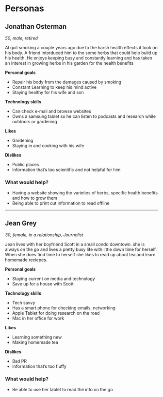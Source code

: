 # Personas

## Jonathan Osterman

*50, male, retired*

Al quit smoking a couple years ago due to the harsh health effects it took on his body. A friend intorduced him to the some herbs that could help build up his health. He enjoys keeping busy and constantly learning and has taken an interest in growing herbs in his garden for the health benefits    


**Personal goals**

- Repair his body from the damages caused by smoking
- Constant Learning to keep his mind active
- Staying healthy for his wife and son


**Technology skills**

- Can check e-mail and browse websites
- Owns a samsung tablet so he can listen to podcasts and research while outdoors or gardening

**Likes**

- Gardening
- Staying in and cooking with his wife

**Dislikes**

- Public places
- Information that’s too scientific and not helpful for him

### What would help?

- Having a website showing the varieties of herbs, specific health benefits and how to grow them
- Being able to print out information to read offline

---

## Jean Grey

*30, female, in a relationship, Journalist*

Jean lives with her boyfriend Scott in a small condo downtown. she is always on the go and lives a pretty busy life with little down time for herself. When she does find time to herself she likes to read up about tea and learn homemade reciepes.

**Personal goals**

- Staying current on media and technology
- Save up for a house with Scott

**Technology skills**

- Tech savvy 
- Has a smart phone for checking emails, networking
- Apple Tablet for doing research on the road
- Mac in her office for work 

**Likes**

- Learning something new 
- Making homemade tea

**Dislikes**

- Bad PR 
- Information that’s too fluffy

### What would help?

- Be able to use her tablet to read the info on the go
